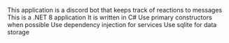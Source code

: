 This application is a discord bot that keeps track of reactions to messages
This is a .NET 8 application
It is written in C#
Use primary constructors when possible
Use dependency injection for services
Use sqlite for data storage